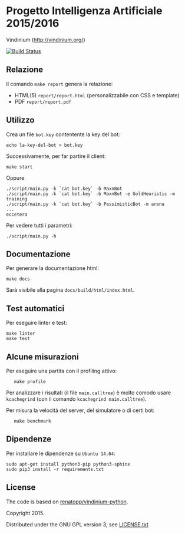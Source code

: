 # Progetto Intelligenza Artificiale 2015/2016

Vindinium (http://vindinium.org/)

[![Build Status](https://magnum.travis-ci.com/fpoli/ia1516.svg?token=XpqKLcynjTRxpC4xqqri)](https://magnum.travis-ci.com/fpoli/ia1516)


## Relazione

Il comando `make report` genera la relazione:

- HTML(5) `report/report.html` (personalizzabile con CSS e template)
- PDF `report/report.pdf`


## Utilizzo

Crea un file `bot.key` contentente la key del bot:

	echo la-key-del-bot > bot.key

Successivamente, per far partire il client:

	make start

Oppure

	./script/main.py -k `cat bot.key` -b MaxnBot
	./script/main.py -k `cat bot.key` -b MaxnBot -e GoldHeuristic -m training
	./script/main.py -k `cat bot.key` -b PessimisticBot -m arena
	...
	eccetera

Per vedere tutti i parametri:

	./script/main.py -h


## Documentazione

Per generare la documentazione html:

	make docs

Sarà visibile alla pagina `docs/build/html/index.html`.


## Test automatici

Per eseguire linter e test:

	make linter
	make test


## Alcune misurazioni

Per eseguire una partita con il profiling attivo:

       make profile

Per analizzare i risultati (il file `main.calltree`) è molto comodo usare
`kcachegrind` (con il comando `kcachegrind main.calltree`).

Per misura la velocità del server, del simulatore o di certi bot:

       make benchmark


## Dipendenze

Per installare le dipendenze su `Ubuntu 14.04`:

	sudo apt-get install python3-pip python3-sphinx
	sudo pip3 install -r requirements.txt


## License

The code is based on [renatopp/vindinium-python](https://github.com/renatopp/vindinium-python).

Copyright 2015.

Distributed under the GNU GPL version 3, see [LICENSE.txt](LICENSE.txt)
